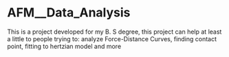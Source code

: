 # AFM__Data_Analysis
This is a project developed for my B. S degree, this project can help at least a little to people trying to: analyze Force-Distance Curves, finding contact point, fitting to hertzian model and more 
